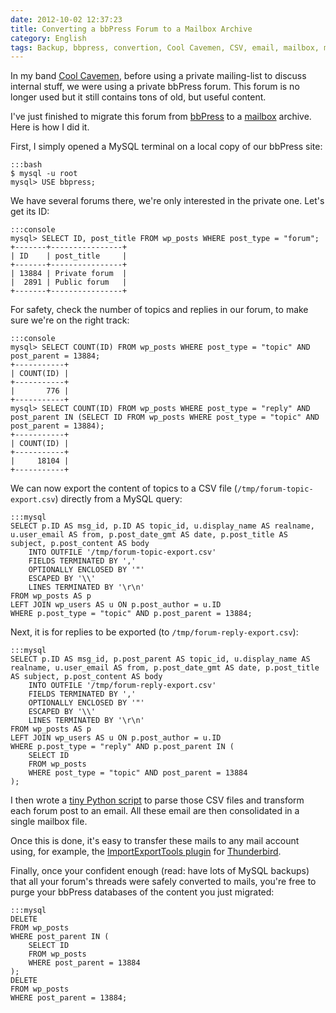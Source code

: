 ```yaml
---
date: 2012-10-02 12:37:23
title: Converting a bbPress Forum to a Mailbox Archive
category: English
tags: Backup, bbpress, convertion, Cool Cavemen, CSV, email, mailbox, mbox, migration, MySQL, SQL, PHP, Python, SQL, WordPress
---
```


In my band [Cool Cavemen](https://coolcavemen.com), before using a private mailing-list to discuss internal stuff, we were using a private bbPress forum. This forum is no longer used but it still contains tons of old, but useful content.

I've just finished to migrate this forum from [bbPress](https://bbpress.org/) to a [mailbox](https://en.wikipedia.org/wiki/Mbox) archive. Here is how I did it.

First, I simply opened a MySQL terminal on a local copy of our bbPress site:

    :::bash
    $ mysql -u root
    mysql> USE bbpress;

We have several forums there, we're only interested in the private one. Let's get its ID:

    :::console
    mysql> SELECT ID, post_title FROM wp_posts WHERE post_type = "forum";
    +-------+----------------+
    | ID    | post_title     |
    +-------+----------------+
    | 13884 | Private forum  |
    |  2891 | Public forum   |
    +-------+----------------+

For safety, check the number of topics and replies in our forum, to make sure we're on the right track:

    :::console
    mysql> SELECT COUNT(ID) FROM wp_posts WHERE post_type = "topic" AND post_parent = 13884;
    +-----------+
    | COUNT(ID) |
    +-----------+
    |       776 |
    +-----------+
    mysql> SELECT COUNT(ID) FROM wp_posts WHERE post_type = "reply" AND post_parent IN (SELECT ID FROM wp_posts WHERE post_type = "topic" AND post_parent = 13884);
    +-----------+
    | COUNT(ID) |
    +-----------+
    |     18104 |
    +-----------+

We can now export the content of topics to a CSV file (`/tmp/forum-topic-export.csv`) directly from a MySQL query:

    :::mysql
    SELECT p.ID AS msg_id, p.ID AS topic_id, u.display_name AS realname, u.user_email AS from, p.post_date_gmt AS date, p.post_title AS subject, p.post_content AS body
        INTO OUTFILE '/tmp/forum-topic-export.csv'
        FIELDS TERMINATED BY ','
        OPTIONALLY ENCLOSED BY '"'
        ESCAPED BY '\\'
        LINES TERMINATED BY '\r\n'
    FROM wp_posts AS p
    LEFT JOIN wp_users AS u ON p.post_author = u.ID
    WHERE p.post_type = "topic" AND p.post_parent = 13884;

Next, it is for replies to be exported (to `/tmp/forum-reply-export.csv`):

    :::mysql
    SELECT p.ID AS msg_id, p.post_parent AS topic_id, u.display_name AS realname, u.user_email AS from, p.post_date_gmt AS date, p.post_title AS subject, p.post_content AS body
        INTO OUTFILE '/tmp/forum-reply-export.csv'
        FIELDS TERMINATED BY ','
        OPTIONALLY ENCLOSED BY '"'
        ESCAPED BY '\\'
        LINES TERMINATED BY '\r\n'
    FROM wp_posts AS p
    LEFT JOIN wp_users AS u ON p.post_author = u.ID
    WHERE p.post_type = "reply" AND p.post_parent IN (
        SELECT ID
        FROM wp_posts
        WHERE post_type = "topic" AND post_parent = 13884
    );

I then wrote a [tiny Python script](https://github.com/kdeldycke/scripts/blob/master/bbpress-to-mailbox.py) to parse those CSV files and transform each forum post to an email. All these email are then consolidated in a single mailbox file.

Once this is done, it's easy to transfer these mails to any mail account using, for example, the [ImportExportTools plugin](https://addons.mozilla.org/thunderbird/addon/importexporttools/) for [Thunderbird](https://www.mozilla.org/thunderbird/).

Finally, once your confident enough (read: have lots of MySQL backups) that all your forum's threads were safely converted to mails, you're free to purge your bbPress databases of the content you just migrated:

    :::mysql
    DELETE
    FROM wp_posts
    WHERE post_parent IN (
        SELECT ID
        FROM wp_posts
        WHERE post_parent = 13884
    );
    DELETE
    FROM wp_posts
    WHERE post_parent = 13884;

